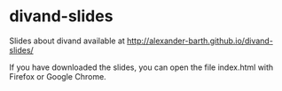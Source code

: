# divand-slides
Slides about divand available at
http://alexander-barth.github.io/divand-slides/

If you have downloaded the slides, you can open the file index.html with Firefox or Google Chrome.

